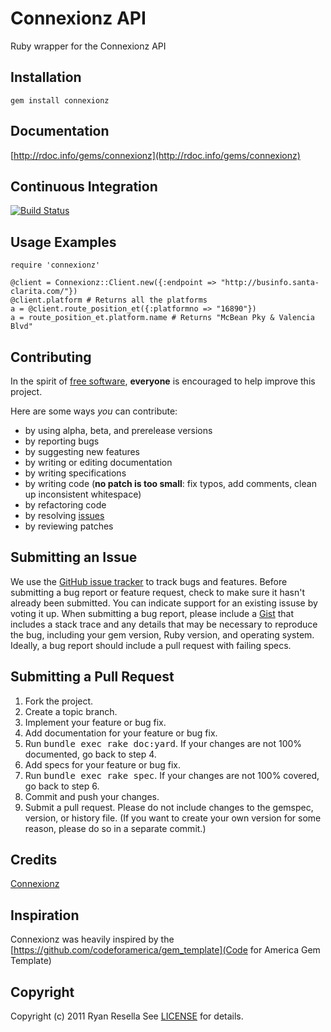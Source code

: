 # Connexionz API

Ruby wrapper for the Connexionz API

Installation
------------
    gem install connexionz

Documentation
-------------
[http://rdoc.info/gems/connexionz](http://rdoc.info/gems/connexionz)

Continuous Integration
----------------------
[![Build Status](https://secure.travis-ci.org/ryanatwork/Connexionz.png)](http://travis-ci.org/ryanatwork/Connexionz)

Usage Examples
--------------
    require 'connexionz'

    @client = Connexionz::Client.new({:endpoint => "http://businfo.santa-clarita.com/"})
    @client.platform # Returns all the platforms
    a = @client.route_position_et({:platformno => "16890"})
	a = route_position_et.platform.name # Returns "McBean Pky & Valencia Blvd"

Contributing
------------
In the spirit of [free software](http://www.fsf.org/licensing/essays/free-sw.html), **everyone** is encouraged to help improve this project.

Here are some ways *you* can contribute:

* by using alpha, beta, and prerelease versions
* by reporting bugs
* by suggesting new features
* by writing or editing documentation
* by writing specifications
* by writing code (**no patch is too small**: fix typos, add comments, clean up inconsistent whitespace)
* by refactoring code
* by resolving [issues](https://github.com/ryanatwork/connexionz/issues)
* by reviewing patches


Submitting an Issue
-------------------
We use the [GitHub issue tracker](https://github.com/ryanatwork/connexionz/issues)
to track bugs and features. Before submitting a bug report or feature request,
check to make sure it hasn't already been submitted. You can indicate support
for an existing issuse by voting it up. When submitting a bug report, please
include a [Gist](https://gist.github.com/) that includes a stack trace and any
details that may be necessary to reproduce the bug, including your gem version,
Ruby version, and operating system. Ideally, a bug report should include a pull
request with failing specs.

Submitting a Pull Request
-------------------------
1. Fork the project.
2. Create a topic branch.
3. Implement your feature or bug fix.
4. Add documentation for your feature or bug fix.
5. Run <tt>bundle exec rake doc:yard</tt>. If your changes are not 100% documented, go back to step 4.
6. Add specs for your feature or bug fix.
7. Run <tt>bundle exec rake spec</tt>. If your changes are not 100% covered, go back to step 6.
8. Commit and push your changes.
9. Submit a pull request. Please do not include changes to the gemspec, version, or history file. (If you want to create your own version for some reason, please do so in a separate commit.)

Credits
-------
[Connexionz](http://www.connexionz.co.nz/)

Inspiration
-----------
Connexionz was heavily inspired by the [https://github.com/codeforamerica/gem_template](Code for America Gem Template)

Copyright
---------
Copyright (c) 2011 Ryan Resella
See [LICENSE](https://github.com/ryanatwork/connexionz/blob/master/LICENSE.md) for details.
